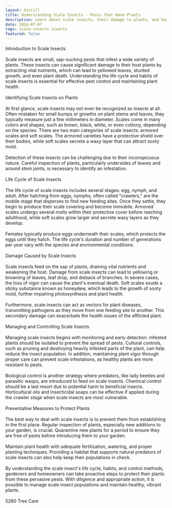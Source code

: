 ```yaml
---
layout: distill
title: Understanding Scale Insects - Pests that Harm Plants
description: Learn about scale insects, their damage to plants, and how to manage these tiny pests effectively.
date: 2024-07-07
tags: scale-insects insects
featured: false
---
```


Introduction to Scale Insects<br /><br />Scale insects are small, sap-sucking pests that infest a wide variety of plants. These insects can cause significant damage to their host plants by extracting vital nutrients, which can lead to yellowed leaves, stunted growth, and even plant death. Understanding the life cycle and habits of scale insects is essential for effective pest control and maintaining plant health.<br /><br />Identifying Scale Insects on Plants<br /><br />At first glance, scale insects may not even be recognized as insects at all. Often mistaken for small bumps or growths on plant stems and leaves, they typically measure just a few millimeters in diameter. Scales come in many colors and shapes, such as brown, black, white, or even cottony, depending on the species. There are two main categories of scale insects: armored scales and soft scales. The armored varieties have a protective shield over their bodies, while soft scales secrete a waxy layer that can attract sooty mold.<br /><br />Detection of these insects can be challenging due to their inconspicuous nature. Careful inspection of plants, particularly undersides of leaves and around stem joints, is necessary to identify an infestation.<br /><br />Life Cycle of Scale Insects<br /><br />The life cycle of scale insects includes several stages: egg, nymph, and adult. After hatching from eggs, nymphs, often called "crawlers," are the mobile stage that disperses to find new feeding sites. Once they settle, they begin to produce their scale covering and become immobile. Armored scales undergo several molts within their protective cover before reaching adulthood, while soft scales grow larger and secrete waxy layers as they develop.<br /><br />Females typically produce eggs underneath their scales, which protects the eggs until they hatch. The life cycle's duration and number of generations per year vary with the species and environmental conditions.<br /><br />Damage Caused by Scale Insects<br /><br />Scale insects feed on the sap of plants, draining vital nutrients and weakening the host. Damage from scale insects can lead to yellowing or browning of leaves, leaf drop, and dieback of branches. In severe cases, the loss of vigor can cause the plant's eventual death. Soft scales exude a sticky substance known as honeydew, which leads to the growth of sooty mold, further impairing photosynthesis and plant health.<br /><br />Furthermore, scale insects can act as vectors for plant diseases, transmitting pathogens as they move from one feeding site to another. This secondary damage can exacerbate the health issues of the afflicted plant.<br /><br />Managing and Controlling Scale Insects<br /><br />Managing scale insects begins with monitoring and early detection. Infested plants should be isolated to prevent the spread of pests. Cultural controls, such as pruning and destroying heavily infested parts of the plant, can help reduce the insect population. In addition, maintaining plant vigor through proper care can prevent scale infestations, as healthy plants are more resistant to pests.<br /><br />Biological control is another strategy where predators, like lady beetles and parasitic wasps, are introduced to feed on scale insects. Chemical control should be a last resort due to potential harm to beneficial insects. Horticultural oils and insecticidal soaps can be effective if applied during the crawler stage when scale insects are most vulnerable.<br /><br />Preventative Measures to Protect Plants<br /><br />The best way to deal with scale insects is to prevent them from establishing in the first place. Regular inspection of plants, especially new additions to your garden, is crucial. Quarantine new plants for a period to ensure they are free of pests before introducing them to your garden.<br /><br />Maintain plant health with adequate fertilization, watering, and proper planting techniques. Providing a habitat that supports natural predators of scale insects can also help keep their populations in check.<br /><br />By understanding the scale insect's life cycle, habits, and control methods, gardeners and homeowners can take proactive steps to protect their plants from these pervasive pests. With diligence and appropriate action, it is possible to manage scale insect populations and maintain healthy, vibrant plants.<br /><br />5280 Tree Care
